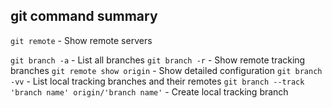 ## git command summary

`git remote` - Show remote servers

`git branch -a` - List all branches
`git branch -r` - Show remote tracking branches
`git remote show origin` - Show detailed configuration
`git branch -vv` - List local tracking branches and their remotes
`git branch --track 'branch name' origin/'branch name'` - Create local tracking branch
